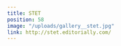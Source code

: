 ```yaml
---
title: STET
position: 58
image: "/uploads/gallery__stet.jpg"
link: http://stet.editorially.com/
---
```


